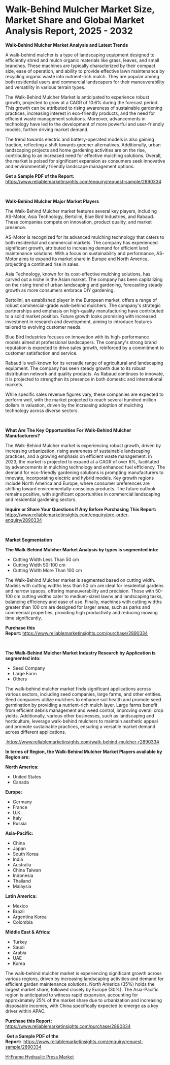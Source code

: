 <p><h1>Walk-Behind Mulcher Market Size, Market Share and Global Market Analysis Report, 2025 - 2032</h1></p><p><strong>Walk-Behind Mulcher Market Analysis and Latest Trends</strong></p>
<p><p>A walk-behind mulcher is a type of landscaping equipment designed to efficiently shred and mulch organic materials like grass, leaves, and small branches. These machines are typically characterized by their compact size, ease of operation, and ability to provide effective lawn maintenance by recycling organic waste into nutrient-rich mulch. They are popular among both residential users and commercial landscapers for their maneuverability and versatility in various terrain types.</p><p>The Walk-Behind Mulcher Market is anticipated to experience robust growth, projected to grow at a CAGR of 10.6% during the forecast period. This growth can be attributed to rising awareness of sustainable gardening practices, increasing interest in eco-friendly products, and the need for efficient waste management solutions. Moreover, advancements in technology have led to the development of more powerful and user-friendly models, further driving market demand. </p><p>The trend towards electric and battery-operated models is also gaining traction, reflecting a shift towards greener alternatives. Additionally, urban landscaping projects and home gardening activities are on the rise, contributing to an increased need for effective mulching solutions. Overall, the market is poised for significant expansion as consumers seek innovative and environmentally friendly landscape management options.</p></p>
<p><strong>Get a Sample PDF of the Report:&nbsp;</strong> <a href="https://www.reliablemarketinsights.com/enquiry/request-sample/2890334?utm_campaign=2109&utm_medium=2&utm_source=Github&utm_content=ia&utm_term=14032025&utm_id=walk-behind-mulcher">https://www.reliablemarketinsights.com/enquiry/request-sample/2890334</a></p>
<p>&nbsp;</p>
<p><strong>Walk-Behind Mulcher Major Market Players</strong></p>
<p><p>The Walk-Behind Mulcher market features several key players, including AS-Motor, Asia Technology, Bertolini, Blue Bird Industries, and Rabaud. These companies compete on innovation, product quality, and market presence.</p><p>AS-Motor is recognized for its advanced mulching technology that caters to both residential and commercial markets. The company has experienced significant growth, attributed to increasing demand for efficient land maintenance solutions. With a focus on sustainability and performance, AS-Motor aims to expand its market share in Europe and North America, projecting a continued rise in sales.</p><p>Asia Technology, known for its cost-effective mulching solutions, has carved out a niche in the Asian market. The company has been capitalizing on the rising trend of urban landscaping and gardening, forecasting steady growth as more consumers embrace DIY gardening.</p><p>Bertolini, an established player in the European market, offers a range of robust commercial-grade walk-behind mulchers. The company's strategic partnerships and emphasis on high-quality manufacturing have contributed to a solid market position. Future growth looks promising with increased investment in research and development, aiming to introduce features tailored to evolving customer needs.</p><p>Blue Bird Industries focuses on innovation with its high-performance models aimed at professional landscapers. The company's strong brand reputation is expected to drive sales growth, reinforced by a commitment to customer satisfaction and service.</p><p>Rabaud is well-known for its versatile range of agricultural and landscaping equipment. The company has seen steady growth due to its robust distribution network and quality products. As Rabaud continues to innovate, it is projected to strengthen its presence in both domestic and international markets.</p><p>While specific sales revenue figures vary, these companies are expected to perform well, with the market projected to reach several hundred million dollars in valuation, driven by the increasing adoption of mulching technology across diverse sectors.</p></p>
<p>&nbsp;</p>
<p><strong>What Are The Key Opportunities For Walk-Behind Mulcher Manufacturers?</strong></p>
<p><p>The Walk-Behind Mulcher market is experiencing robust growth, driven by increasing urbanization, rising awareness of sustainable landscaping practices, and a growing emphasis on efficient waste management. In 2023, the market is projected to expand at a CAGR of over 6%, facilitated by advancements in mulching technology and enhanced fuel efficiency. The demand for eco-friendly gardening solutions is prompting manufacturers to innovate, incorporating electric and hybrid models. Key growth regions include North America and Europe, where consumer preferences are shifting toward environmentally-conscious products. The future outlook remains positive, with significant opportunities in commercial landscaping and residential gardening sectors.</p></p>
<p><strong>Inquire or Share Your Questions If Any Before Purchasing This Report:</strong> <a href="https://www.reliablemarketinsights.com/enquiry/pre-order-enquiry/2890334?utm_campaign=2109&utm_medium=2&utm_source=Github&utm_content=ia&utm_term=14032025&utm_id=walk-behind-mulcher">https://www.reliablemarketinsights.com/enquiry/pre-order-enquiry/2890334</a></p>
<p>&nbsp;</p>
<p><strong>Market Segmentation</strong></p>
<p><strong>The Walk-Behind Mulcher Market Analysis by types is segmented into:</strong></p>
<p><ul><li>Cutting Width Less Than 50 cm</li><li>Cutting Width 50-100 cm</li><li>Cutting Width More Than 100 cm</li></ul></p>
<p><p>The Walk-Behind Mulcher market is segmented based on cutting width. Models with cutting widths less than 50 cm are ideal for residential gardens and narrow spaces, offering maneuverability and precision. Those with 50-100 cm cutting widths cater to medium-sized lawns and landscaping tasks, balancing efficiency and ease of use. Finally, machines with cutting widths greater than 100 cm are designed for larger areas, such as parks and commercial properties, providing high productivity and reducing mowing time significantly.</p></p>
<p><strong>Purchase this Report:&nbsp;</strong><a href="https://www.reliablemarketinsights.com/purchase/2890334?utm_campaign=2109&utm_medium=2&utm_source=Github&utm_content=ia&utm_term=14032025&utm_id=walk-behind-mulcher">https://www.reliablemarketinsights.com/purchase/2890334</a></p>
<p>&nbsp;</p>
<p><strong>The Walk-Behind Mulcher Market Industry Research by Application is segmented into:</strong></p>
<p><ul><li>Seed Company</li><li>Large Farm</li><li>Others</li></ul></p>
<p><p>The walk-behind mulcher market finds significant applications across various sectors, including seed companies, large farms, and other entities. Seed companies utilize mulchers to enhance soil health and promote seed germination by providing a nutrient-rich mulch layer. Large farms benefit from efficient debris management and weed control, improving overall crop yields. Additionally, various other businesses, such as landscaping and horticulture, leverage walk-behind mulchers to maintain aesthetic appeal and promote sustainable practices, ensuring a versatile market demand across different applications.</p></p>
<p><a href="https://www.reliablemarketinsights.com/walk-behind-mulcher-r2890334?utm_campaign=2109&utm_medium=2&utm_source=Github&utm_content=ia&utm_term=14032025&utm_id=walk-behind-mulcher">&nbsp;https://www.reliablemarketinsights.com/walk-behind-mulcher-r2890334</a></p>
<p><strong>In terms of Region, the Walk-Behind Mulcher Market Players available by Region are:</strong></p>
<p>
    <p> <strong> North America: </strong>
        <ul>
            <li>United States</li>
            <li>Canada</li>
        </ul>
        </p> 
    <p> <strong> Europe: </strong>
        <ul>
            <li>Germany</li>
            <li>France</li>
            <li>U.K.</li>
            <li>Italy</li>
            <li>Russia</li>
        </ul>
        </p> 
    <p> <strong> Asia-Pacific: </strong>
        <ul>
            <li>China</li>
            <li>Japan</li>
            <li>South Korea</li>
            <li>India</li>
            <li>Australia</li>
            <li>China Taiwan</li>
            <li>Indonesia</li>
            <li>Thailand</li>
            <li>Malaysia</li>
        </ul>
        </p> 
    <p> <strong> Latin America: </strong>
        <ul>
            <li>Mexico</li>
            <li>Brazil</li>
            <li>Argentina Korea</li>
            <li>Colombia</li>
        </ul>
        </p> 
    <p> <strong> Middle East & Africa: </strong>
        <ul>
            <li>Turkey</li>
            <li>Saudi</li>
            <li>Arabia</li>
            <li>UAE</li>
            <li>Korea</li>
        </ul>
    </p>
    </p>
<p><p>The walk-behind mulcher market is experiencing significant growth across various regions, driven by increasing landscaping activities and demand for efficient garden maintenance solutions. North America (35%) holds the largest market share, followed closely by Europe (30%). The Asia-Pacific region is anticipated to witness rapid expansion, accounting for approximately 25% of the market share due to urbanization and increasing disposable incomes, with China specifically expected to emerge as a key driver within APAC.</p></p>
<p><strong>Purchase this Report: </strong><a href="https://www.reliablemarketinsights.com/purchase/2890334?utm_campaign=2109&utm_medium=2&utm_source=Github&utm_content=ia&utm_term=14032025&utm_id=walk-behind-mulcher">https://www.reliablemarketinsights.com/purchase/2890334</a></p>
<p>&nbsp;<strong>Get a Sample PDF of the Report:&nbsp;&nbsp;</strong><a href="https://www.reliablemarketinsights.com/enquiry/request-sample/2890334?utm_campaign=2109&utm_medium=2&utm_source=Github&utm_content=ia&utm_term=14032025&utm_id=walk-behind-mulcher">https://www.reliablemarketinsights.com/enquiry/request-sample/2890334</a></p>
<p><strong></strong></p>
<p><p><a href="https://github.com/rahu1506/Market-Research-Report-List-7/blob/main/h-frame-hydraulic-press-market.md?utm_campaign=2109&utm_medium=2&utm_source=Github&utm_content=ia&utm_term=14032025&utm_id=walk-behind-mulcher">H-Frame Hydraulic Press Market</a></p></p>